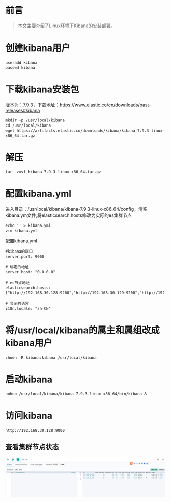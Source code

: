 # 前言
> 本文主要介绍了Linux环境下Kibana的安装部署。

# 创建kibana⽤户
```
useradd kibana
passwd kibana
```

# 下载kibana安装包
版本为：7.9.3，下载地址：https://www.elastic.co/cn/downloads/past-releases#kibana
```
mkdir -p /usr/local/kibana
cd /usr/local/kibana
wget https://artifacts.elastic.co/downloads/kibana/kibana-7.9.3-linux-x86_64.tar.gz
```

# 解压
```
tar -zxvf kibana-7.9.3-linux-x86_64.tar.gz
```

# 配置kibana.yml
进入目录：/usr/local/kibana/kibana-7.9.3-linux-x86_64/config，清空kibana.ym文件,将elasticsearch.hosts修改为实际的es集群节点
```
echo '' > kibana.yml
vim kibana.yml
```

配置kibana.yml
```
#kibana的端口
server.port: 9000

# 绑定的地址
server.host: "0.0.0.0"

# es节点地址
elasticsearch.hosts: ["http://192.168.30.128:9200","http://192.168.30.129:9200","http://192.168.30.130:9200"]

# 显示的语言
i18n.locale: "zh-CN"
```

# 将/usr/local/kibana的属主和属组改成kibana用户
```
chown -R kibana:kibana /usr/local/kibana
```

# 启动kibana
```
nohup /usr/local/kibana/kibana-7.9.3-linux-x86_64/bin/kibana &
```

# 访问kibana
```
http://192.168.30.128:9000
```
## 查看集群节点状态
![查看集群节点状态](./images/7.1_kibana_nodes.png)
